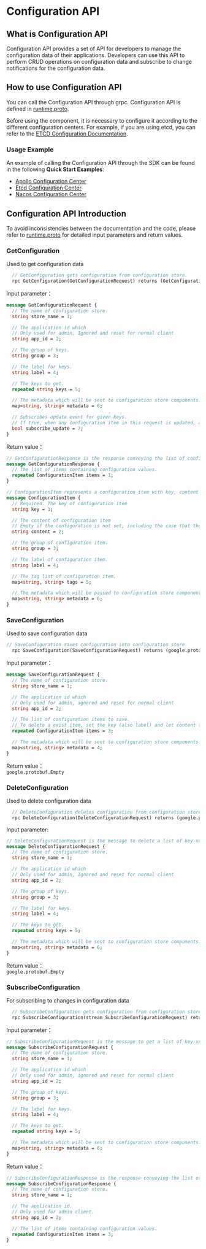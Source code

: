 # Configuration API

## What is Configuration API
Configuration API provides a set of API for developers to manage the configuration data of their applications. Developers can use this API to perform CRUD operations on configuration data and subscribe to change notifications for the configuration data.  

## How to use Configuration API
You can call the Configuration API through grpc. Configuration API is defined in [runtime.proto](https://github.com/mosn/layotto/blob/main/spec/proto/runtime/v1/runtime.proto).  

Before using the component, it is necessary to configure it according to the different configuration centers. For example, if you are using etcd, you can refer to the [ETCD Configuration Documentation](en/component_specs/configuration/etcd.md).  

### Usage Example
An example of calling the Configuration API through the SDK can be found in the following **Quick Start Examples**:  
- [Apollo Configuration Center](en/start/configuration/start-apollo.md)
- [Etcd Configuration Center](en/start/configuration/start.md)
- [Nacos Configuration Center](en/start/confguration/start-nacos.md) 

## Configuration API Introduction

To avoid inconsistencies between the documentation and the code, please refer to [runtime.proto](https://github.com/mosn/layotto/blob/main/spec/proto/runtime/v1/runtime.proto) for detailed input parameters and return values.

### GetConfiguration
Used to get configuration data  
```protobuf
  // GetConfiguration gets configuration from configuration store.
  rpc GetConfiguration(GetConfigurationRequest) returns (GetConfigurationResponse) {}
```

Input parameter：  
```protobuf
message GetConfigurationRequest {
  // The name of configuration store.
  string store_name = 1;

  // The application id which
  // Only used for admin, Ignored and reset for normal client
  string app_id = 2;

  // The group of keys.
  string group = 3;

  // The label for keys.
  string label = 4;

  // The keys to get.
  repeated string keys = 5;

  // The metadata which will be sent to configuration store components.
  map<string, string> metadata = 6;

  // Subscribes update event for given keys.
  // If true, when any configuration item in this request is updated, app will receive event by OnConfigurationEvent() of app callback
  bool subscribe_update = 7;
}
```

Return value：  
```protobuf
// GetConfigurationResponse is the response conveying the list of configuration values.
message GetConfigurationResponse {
  // The list of items containing configuration values.
  repeated ConfigurationItem items = 1;
}

// ConfigurationItem represents a configuration item with key, content and other information.
message ConfigurationItem {
  // Required. The key of configuration item
  string key = 1;

  // The content of configuration item
  // Empty if the configuration is not set, including the case that the configuration is changed from value-set to value-not-set.
  string content = 2;

  // The group of configuration item.
  string group = 3;

  // The label of configuration item.
  string label = 4;

  // The tag list of configuration item.
  map<string, string> tags = 5;

  // The metadata which will be passed to configuration store component.
  map<string, string> metadata = 6;
}
```

### SaveConfiguration
Used to save configuration data  
```protobuf
// SaveConfiguration saves configuration into configuration store.
  rpc SaveConfiguration(SaveConfigurationRequest) returns (google.protobuf.Empty) {}
```

Input parameter：  
```protobuf
message SaveConfigurationRequest {
  // The name of configuration store.
  string store_name = 1;

  // The application id which
  // Only used for admin, ignored and reset for normal client
  string app_id = 2;

  // The list of configuration items to save.
  // To delete a exist item, set the key (also label) and let content to be empty
  repeated ConfigurationItem items = 3;

  // The metadata which will be sent to configuration store components.
  map<string, string> metadata = 4;
}
```

Return value：  
`google.protobuf.Empty`

### DeleteConfiguration
Used to delete configuration data  
```protobuf
  // DeleteConfiguration deletes configuration from configuration store.
  rpc DeleteConfiguration(DeleteConfigurationRequest) returns (google.protobuf.Empty) {}
```

Input parameter:  
```protobuf
// DeleteConfigurationRequest is the message to delete a list of key-value configuration from specified configuration store.
message DeleteConfigurationRequest {
  // The name of configuration store.
  string store_name = 1;

  // The application id which
  // Only used for admin, Ignored and reset for normal client
  string app_id = 2;

  // The group of keys.
  string group = 3;

  // The label for keys.
  string label = 4;

  // The keys to get.
  repeated string keys = 5;

  // The metadata which will be sent to configuration store components.
  map<string, string> metadata = 6;
}
```

Return value：  
`google.protobuf.Empty`

### SubscribeConfiguration
For subscribing to changes in configuration data  
```protobuf
  // SubscribeConfiguration gets configuration from configuration store and subscribe the updates.
  rpc SubscribeConfiguration(stream SubscribeConfigurationRequest) returns (stream SubscribeConfigurationResponse) {}
```

Input parameter：  
```protobuf
// SubscribeConfigurationRequest is the message to get a list of key-value configuration from specified configuration store.
message SubscribeConfigurationRequest {
  // The name of configuration store.
  string store_name = 1;

  // The application id which
  // Only used for admin, ignored and reset for normal client
  string app_id = 2;

  // The group of keys.
  string group = 3;

  // The label for keys.
  string label = 4;

  // The keys to get.
  repeated string keys = 5;

  // The metadata which will be sent to configuration store components.
  map<string, string> metadata = 6;
}
```

Return value：  
```protobuf
// SubscribeConfigurationResponse is the response conveying the list of configuration values.
message SubscribeConfigurationResponse {
  // The name of configuration store.
  string store_name = 1;

  // The application id.
  // Only used for admin client.
  string app_id = 2;

  // The list of items containing configuration values.
  repeated ConfigurationItem items = 3;
}
```